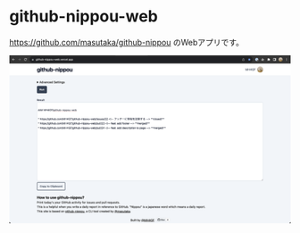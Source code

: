 # github-nippou-web

https://github.com/masutaka/github-nippou のWebアプリです。

![Screenshot](./docs/screenshot.png)
